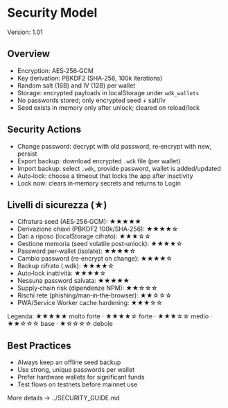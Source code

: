 # Security Model

Version: 1.01

## Overview

- Encryption: AES‑256‑GCM
- Key derivation: PBKDF2 (SHA‑256, 100k iterations)
- Random salt (16B) and IV (12B) per wallet
- Storage: encrypted payloads in localStorage under `wdk_wallets`
- No passwords stored; only encrypted seed + salt/iv
- Seed exists in memory only after unlock; cleared on reload/lock

## Security Actions

- Change password: decrypt with old password, re‑encrypt with new, persist
- Export backup: download encrypted `.wdk` file (per wallet)
- Import backup: select `.wdk`, provide password, wallet is added/updated
- Auto‑lock: choose a timeout that locks the app after inactivity
- Lock now: clears in‑memory secrets and returns to Login

## Livelli di sicurezza (★)

- Cifratura seed (AES‑256‑GCM): ★★★★★
- Derivazione chiavi (PBKDF2 100k/SHA‑256): ★★★★☆
- Dati a riposo (localStorage cifrato): ★★★☆☆
- Gestione memoria (seed volatile post‑unlock): ★★★★☆
- Password per‑wallet (isolate): ★★★★☆
- Cambio password (re‑encrypt on change): ★★★★☆
- Backup cifrato (.wdk): ★★★★☆
- Auto‑lock inattività: ★★★★☆
- Nessuna password salvata: ★★★★★
- Supply‑chain risk (dipendenze NPM): ★★☆☆☆
- Rischi rete (phishing/man‑in‑the‑browser): ★★☆☆☆
- PWA/Service Worker cache hardening: ★★★☆☆

Legenda: ★★★★★ molto forte · ★★★★☆ forte · ★★★☆☆ medio · ★★☆☆☆ base · ★☆☆☆☆ debole

## Best Practices

- Always keep an offline seed backup
- Use strong, unique passwords per wallet
- Prefer hardware wallets for significant funds
- Test flows on testnets before mainnet use

More details → ../SECURITY_GUIDE.md